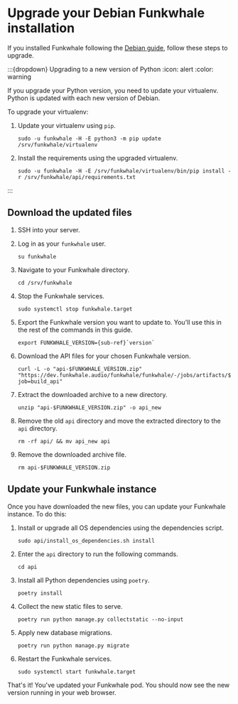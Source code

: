 # Upgrade your Debian Funkwhale installation

If you installed Funkwhale following the [Debian guide](../installation_docs/debian), follow these steps to upgrade.

:::{dropdown} Upgrading to a new version of Python
:icon: alert
:color: warning

If you upgrade your Python version, you need to update your virtualenv. Python is updated with each new version of Debian.

To upgrade your virtualenv:

1. Update your virtualenv using `pip`.

   ```{code-block} bash
   sudo -u funkwhale -H -E python3 -m pip update /srv/funkwhale/virtualenv
   ```

2. Install the requirements using the upgraded virtualenv.

   ```{code-block} bash
   sudo -u funkwhale -H -E /srv/funkwhale/virtualenv/bin/pip install -r /srv/funkwhale/api/requirements.txt
   ```

:::

## Download the updated files

1. SSH into your server.
2. Log in as your `funkwhale` user.

   ```{code} bash
   su funkwhale
   ```

3. Navigate to your Funkwhale directory.

   ```{code} bash
   cd /srv/funkwhale
   ```

4. Stop the Funkwhale services.

   ```{code} bash
   sudo systemctl stop funkwhale.target
   ```

5. Export the Funkwhale version you want to update to. You'll use this in the rest of the commands in this guide.

   ```{parsed-literal}
   export FUNKWHALE_VERSION={sub-ref}`version`
   ```

6. Download the API files for your chosen Funkwhale version.

   ```{code} bash
   curl -L -o "api-$FUNKWHALE_VERSION.zip" "https://dev.funkwhale.audio/funkwhale/funkwhale/-/jobs/artifacts/$FUNKWHALE_VERSION/download?job=build_api"
   ```

7. Extract the downloaded archive to a new directory.

   ```{code} bash
   unzip "api-$FUNKWHALE_VERSION.zip" -o api_new
   ```

8. Remove the old `api` directory and move the extracted directory to the `api` directory.

   ```{code} bash
   rm -rf api/ && mv api_new api
   ```

9. Remove the downloaded archive file.

   ```{code} bash
   rm api-$FUNKWHALE_VERSION.zip
   ```

## Update your Funkwhale instance

Once you have downloaded the new files, you can update your Funkwhale instance. To do this:

1. Install or upgrade all OS dependencies using the dependencies script.

   ```{code} bash
   sudo api/install_os_dependencies.sh install
   ```

2. Enter the `api` directory to run the following commands.

   ```{code} bash
   cd api
   ```

3. Install all Python dependencies using `poetry`.

   ```{code} bash
   poetry install
   ```

4. Collect the new static files to serve.

   ```{code} bash
   poetry run python manage.py collectstatic --no-input
   ```

5. Apply new database migrations.

   ```{code} bash
   poetry run python manage.py migrate
   ```

6. Restart the Funkwhale services.

   ```{code} bash
   sudo systemctl start funkwhale.target
   ```

That's it! You've updated your Funkwhale pod. You should now see the new version running in your web browser.

